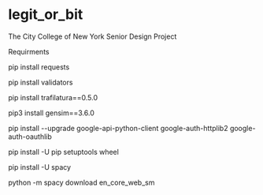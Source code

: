 # legit_or_bit
The City College of New York Senior Design Project

Requirments

pip install requests

pip install validators

pip install trafilatura==0.5.0

pip3 install gensim==3.6.0

pip install --upgrade google-api-python-client google-auth-httplib2 google-auth-oauthlib

pip install -U pip setuptools wheel

pip install -U spacy

python -m spacy download en_core_web_sm

